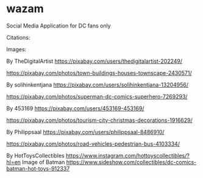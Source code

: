 # wazam
Social Media Application for DC fans only

Citations:

Images:

By TheDigitalArtist
https://pixabay.com/users/thedigitalartist-202249/

https://pixabay.com/photos/town-buildings-houses-townscape-2430571/

By solihinkentjana
https://pixabay.com/users/solihinkentjana-13204956/

https://pixabay.com/photos/superman-dc-comics-superhero-7269293/

By 453169
https://pixabay.com/users/453169-453169/

https://pixabay.com/photos/tourism-city-christmas-decorations-1916629/

By Philippsaal
https://pixabay.com/users/philippsaal-8486910/

https://pixabay.com/photos/road-vehicles-pedestrian-bus-4103334/

By HotToysCollectibles https://www.instagram.com/hottoyscollectibles/?hl=en
Image of Batman https://www.sideshow.com/collectibles/dc-comics-batman-hot-toys-912337

